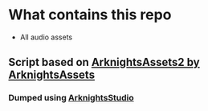 # What contains this repo

- All audio assets

## Script based on [ArknightsAssets2 by ArknightsAssets](https://github.com/ArknightsAssets/ArknightsAssets2/tree/master)

### Dumped using [ArknightsStudio](https://github.com/aelurum/AssetStudio/tree/ArknightsStudio)
